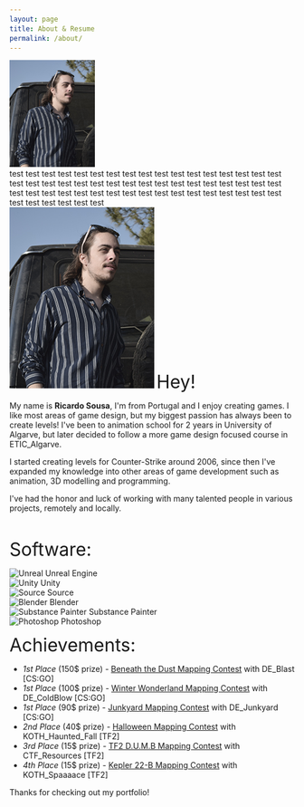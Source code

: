 ```yaml
---
layout: page
title: About & Resume
permalink: /about/
---
```

<div class="row">
  <div class="column">
    <img src="/images/portrait_final.jpg" alt="Me" style="width:30%">
  </div>
  <div class="column">
    test test test test test test test test test test test test test test test test test test test test test test test test test test test test test test test test test test test test test test test test test test test test test test test test test test test test test test test test test 
  </div>
</div>


<img src="/images/portrait_final.jpg" alt="Me">
<font size="6">Hey!</font> <p>My name is <b>Ricardo Sousa</b>, I'm from Portugal and I enjoy creating games. I like most areas of game design, but my biggest passion has always been to create levels! I've been to animation school for 2 years in University of Algarve, but later decided to follow a more game design focused course in ETIC_Algarve.</p>
<p>I started creating levels for Counter-Strike around 2006, since then I've expanded my knowledge into other areas of game development such as animation, 3D modelling and programming.</p>
<p>I've had the honor and luck of working with many talented people in various projects, remotely and locally.</p>
<br>

<font size="6">Software:</font>

<div class="row">
  <div class="column">
    <img src="{{ site.url }}/images/software/unreal.png" alt="Unreal"> Unreal Engine
  </div>
  <div class="column">
    <img src="{{ site.url }}/images/software/unity.png" alt="Unity"> Unity
  </div>
  <div class="column">
    <img src="{{ site.url }}/images/software/source.png" alt="Source"> Source
  </div>
</div>
<div class="row">
  <div class="column">
    <img src="{{ site.url }}/images/software/blender.png" alt="Blender"> Blender
  </div>
  <div class="column">
    <img src="{{ site.url }}/images/software/substance_painter.png" alt="Substance Painter"> Substance Painter
  </div>
  <div class="column">
    <img src="{{ site.url }}/images/software/photoshop.png" alt="Photoshop"> Photoshop
  </div>
</div>
  
<font size="6">Achievements:</font>

- _1st Place_ (150$ prize) - <a href="http://gamebanana.com/contests/winners/69">Beneath the Dust Mapping Contest</a> with DE_Blast [CS:GO]
- _1st Place_ (100$ prize) - <a href="http://gamebanana.com/contests/winners/31">Winter Wonderland Mapping Contest</a> with DE_ColdBlow [CS:GO]
- _1st Place_ (90$ prize) - <a href="http://gamebanana.com/contests/winners/23">Junkyard Mapping Contest</a> with DE_Junkyard [CS:GO]
- _2nd Place_ (40$ prize) - <a href="http://gamebanana.com/contests/winners/8">Halloween Mapping Contest</a> with KOTH_Haunted_Fall [TF2]
- _3rd Place_ (15$ prize) - <a href="http://gamebanana.com/contests/winners/4">TF2 D.U.M.B Mapping Contest</a> with CTF_Resources [TF2]
- _4th Place_ (15$ prize) - <a href="http://gamebanana.com/contests/winners/16">Kepler 22-B Mapping Contest</a> with KOTH_Spaaaace [TF2]


Thanks for checking out my portfolio!
